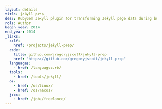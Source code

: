 ```yaml
---
layout: details
title: jekyll-prep
desc: RubyGem Jekyll plugin for transforming Jekyll page data during builds.
role: Author
begin_year: 2014
end_year: 2014
_links:
  self:
    href: /projects/jekyll-prep/
  code:
    title: github.com/gregoryjscott/jekyll-prep
    href: "https://github.com/gregoryjscott/jekyll-prep"
  languages:
    - href: /languages/rb/
  tools:
    - href: /tools/jekyll/
  os:
    - href: /os/linux/
    - href: /os/macos/
  jobs:
    - href: /jobs/freelance/
---
```

